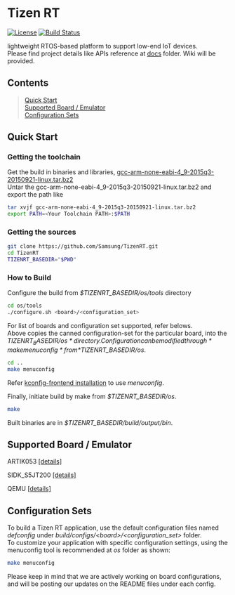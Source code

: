 # Tizen RT

[![License](https://img.shields.io/badge/licence-Apache%202.0-brightgreen.svg?style=flat)](LICENSE)
[![Build Status](https://travis-ci.org/Samsung/TizenRT.svg?branch=master)](https://travis-ci.org/Samsung/TizenRT)

lightweight RTOS-based platform to support low-end IoT devices.  
Please find project details like APIs reference at [docs](docs/) folder. Wiki will be provided.

## Contents

> [Quick Start](#quick-start)  
> [Supported Board / Emulator](#supported-board--emulator)  
> [Configuration Sets](#configuration-sets)

## Quick Start
### Getting the toolchain

Get the build in binaries and libraries, [gcc-arm-none-eabi-4_9-2015q3-20150921-linux.tar.bz2](https://launchpad.net/gcc-arm-embedded/4.9/4.9-2015-q3-update)  
Untar the gcc-arm-none-eabi-4_9-2015q3-20150921-linux.tar.bz2 and export the path like

```bash
tar xvjf gcc-arm-none-eabi-4_9-2015q3-20150921-linux.tar.bz2
export PATH=<Your Toolchain PATH>:$PATH
```

### Getting the sources

```bash
git clone https://github.com/Samsung/TizenRT.git
cd TizenRT
TIZENRT_BASEDIR="$PWD"
```

### How to Build

Configure the build from *$TIZENRT_BASEDIR/os/tools* directory
```bash
cd os/tools
./configure.sh <board>/<configuration_set>
```
For list of boards and configuration set supported, refer belows.  
Above copies the canned configuration-set for the particular board, into the *$TIZENRT_BASEDIR/os* directory.  
Configuration can be modified through *make menuconfig* from *$TIZENRT_BASEDIR/os*.
```bash
cd ..
make menuconfig
```

Refer [kconfig-frontend installation](docs/HowtoInstallKconfigFrontend.md) to use *menuconfig*.

Finally, initiate build by make from *$TIZENRT_BASEDIR/os*.
```bash
make
```

Built binaries are in *$TIZENRT_BASEDIR/build/output/bin*.

## Supported Board / Emulator

ARTIK053 [[details]](build/configs/artik053/README.md)

SIDK_S5JT200 [[details]](build/configs/sidk_s5jt200/README.md)

QEMU [[details]](build/configs/qemu/README.md)

## Configuration Sets

To build a Tizen RT application, use the default configuration files named *defconfig* under *build/configs/\<board\>/\<configuration_set\>* folder.  
To customize your application with specific configuration settings, using the menuconfig tool is recommended at *os* folder as shown:
```bash
make menuconfig
```
Please keep in mind that we are actively working on board configurations, and will be posting our updates on the README files under each config.
